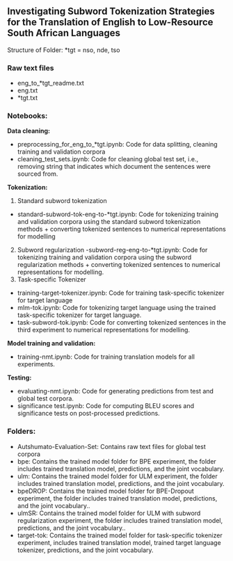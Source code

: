 ## Investigating Subword Tokenization Strategies for the Translation of English to Low-Resource South African Languages

Structure of Folder:
*tgt = nso, nde, tso

### Raw text files
- eng_to_*tgt_readme.txt
- eng.txt
- *tgt.txt

### Notebooks:
**Data cleaning:**
- preprocessing_for_eng_to_*tgt.ipynb: Code for data splitting, cleaning training and validation corpora
- cleaning_test_sets.ipynb: Code for cleaning global test set, i.e., removing  string that indicates which document the sentences were sourced from.

**Tokenization:**
1. Standard subword tokenization
  - standard-subword-tok-eng-to-*tgt.ipynb: Code for tokenizing training and validation corpora using the standard subword tokenization methods + converting tokenized sentences to numerical representations for modelling
2. Subword regularization
  -subword-reg-eng-to-*tgt.ipynb: Code for tokenizing training and validation corpora using the subword regularization methods + converting tokenized sentences to numerical representations for modelling.
3. Task-specific Tokenizer
  - training-target-tokenizer.ipynb: Code for training task-specific tokenizer for target language
  - mlm-tok.ipynb: Code for tokenizing target language using the trained task-specific tokenizer for target language.
  - task-subword-tok.ipynb: Code for converting tokenized sentences in the third experiment to numerical representations for modelling.

**Model training and validation:**
- training-nmt.ipynb: Code for training translation models for all experiments.

**Testing:**
- evaluating-nmt.ipynb: Code for generating predictions from test and global test corpora.
- significance test.ipynb: Code for computing BLEU scores and significance tests on post-processed predictions.

### Folders:
- Autshumato-Evaluation-Set: Contains raw text files for global test corpora
- bpe: Contains the trained model folder for BPE experiment, the folder includes trained translation model, predictions, and the joint vocabulary.
- ulm: Contains the trained model folder for ULM experiment, the folder includes trained translation model, predictions, and the joint vocabulary.
- bpeDROP: Contains the trained model folder for BPE-Dropout experiment, the folder includes trained translation model, predictions, and the joint vocabulary..
- ulmSR: Contains the trained model folder for ULM with subword regularization experiment, the folder includes trained translation model, predictions, and the joint vocabulary..
- target-tok: Contains the trained model folder for task-specific tokenizer experiment, includes trained translation model, trained target language tokenizer, predictions, and the joint vocabulary.

